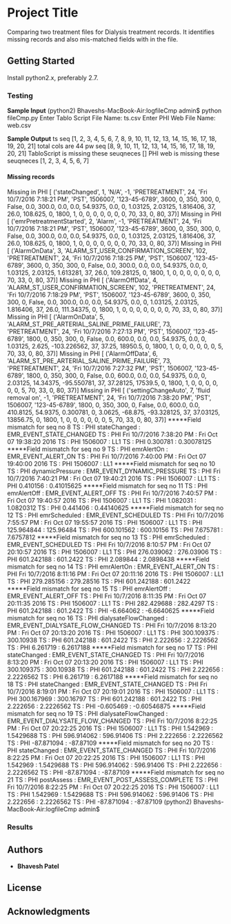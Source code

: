# Project Title

Comparing two treatment files for Dialysis treatment records.  It identifies
missing records and also mis-matched fields with in the file.

## Getting Started

Install python2.x, preferably 2.7.

### Testing
**Sample Input**
(python2) Bhaveshs-MacBook-Air:logfileCmp admin$ python fileCmp.py
Enter Tablo Script File Name: ts.csv
Enter PHI Web File Name: web.csv

**Sample Output**
ts seq [1, 2, 3, 4, 5, 6, 7, 8, 9, 10, 11, 12, 13, 14, 15, 16, 17, 18, 19, 20, 21]
total cols are  44
pw seq [8, 9, 10, 11, 12, 13, 14, 15, 16, 17, 18, 19, 20, 21]
TabloScript is missing these seuqneces  []
PHI web is missing these seuqneces  [1, 2, 3, 4, 5, 6, 7]
####  Missing records ####
Missing in PHI [ ('stateChanged', 1, 'N/A', -1, 'PRETREATMENT', 24, 'Fri 10/7/2016 7:18:21 PM', 'PST', 1506007, '123-45-6789', 3600, 0, 350, 300, 0, False, 0.0, 300.0, 0.0, 0.0, 54.9375, 0.0, 0, 1.03125, 2.03125, 1.816406, 37, 26.0, 108.625, 0, 1800, 1, 0, 0, 0, 0, 0, 0, 0, 70, 33, 0, 80, 37)]
Missing in PHI [ ('emrPretreatmentStarted', 2, 'Alarm', -1, 'PRETREATMENT', 24, 'Fri 10/7/2016 7:18:21 PM', 'PST', 1506007, '123-45-6789', 3600, 0, 350, 300, 0, False, 0.0, 300.0, 0.0, 0.0, 54.9375, 0.0, 0, 1.03125, 2.03125, 1.816406, 37, 26.0, 108.625, 0, 1800, 1, 0, 0, 0, 0, 0, 0, 0, 70, 33, 0, 80, 37)]
Missing in PHI [ ('AlarmOnData', 3, 'ALARM_ST_USER_CONFIRMATION_SCREEN', 102, 'PRETREATMENT', 24, 'Fri 10/7/2016 7:18:25 PM', 'PST', 1506007, '123-45-6789', 3600, 0, 350, 300, 0, False, 0.0, 300.0, 0.0, 0.0, 54.9375, 0.0, 0, 1.03125, 2.03125, 1.613281, 37, 26.0, 109.28125, 0, 1800, 1, 0, 0, 0, 0, 0, 0, 0, 70, 33, 0, 80, 37)]
Missing in PHI [ ('AlarmOffData', 4, 'ALARM_ST_USER_CONFIRMATION_SCREEN', 102, 'PRETREATMENT', 24, 'Fri 10/7/2016 7:18:29 PM', 'PST', 1506007, '123-45-6789', 3600, 0, 350, 300, 0, False, 0.0, 300.0, 0.0, 0.0, 54.9375, 0.0, 0, 1.03125, 2.03125, 1.816406, 37, 26.0, 111.34375, 0, 1800, 1, 0, 0, 0, 0, 0, 0, 0, 70, 33, 0, 80, 37)]
Missing in PHI [ ('AlarmOnData', 5, 'ALARM_ST_PRE_ARTERIAL_SALINE_PRIME_FAILURE', 73, 'PRETREATMENT', 24, 'Fri 10/7/2016 7:27:13 PM', 'PST', 1506007, '123-45-6789', 1800, 0, 350, 300, 0, False, 0.0, 600.0, 0.0, 0.0, 54.9375, 0.0, 0, 1.03125, 2.625, -103.226562, 37, 37.25, 18950.5, 0, 1800, 1, 0, 0, 0, 0, 0, 0, 5, 70, 33, 0, 80, 37)]
Missing in PHI [ ('AlarmOffData', 6, 'ALARM_ST_PRE_ARTERIAL_SALINE_PRIME_FAILURE', 73, 'PRETREATMENT', 24, 'Fri 10/7/2016 7:27:32 PM', 'PST', 1506007, '123-45-6789', 1800, 0, 350, 300, 0, False, 0.0, 600.0, 0.0, 0.0, 54.9375, 0.0, 0, 2.03125, 14.34375, -95.550781, 37, 37.28125, 17539.5, 0, 1800, 1, 0, 0, 0, 0, 0, 0, 5, 70, 33, 0, 80, 37)]
Missing in PHI [ ('settingChangeAuto', 7, 'fluid removal on', -1, 'PRETREATMENT', 24, 'Fri 10/7/2016 7:38:20 PM', 'PST', 1506007, '123-45-6789', 1800, 0, 350, 300, 0, False, 0.0, 600.0, 0.0, 410.8125, 54.9375, 0.300781, 0, 3.0625, -68.875, -93.328125, 37, 37.03125, 13856.75, 0, 1800, 1, 0, 0, 0, 0, 0, 0, 5, 70, 33, 0, 80, 37)]
*****Field mismatch for seq no  8
TS : PHI  stateChanged  :  EMR_EVENT_STATE_CHANGED
TS : PHI  Fri 10/7/2016 7:38:20 PM  :  Fri Oct 07 19:38:20 2016
TS : PHI  1506007  :  LL1
TS : PHI  0.300781  :  0.30078125
*****Field mismatch for seq no  9
TS : PHI  emrAlertOn  :  EMR_EVENT_ALERT_ON
TS : PHI  Fri 10/7/2016 7:40:00 PM  :  Fri Oct 07 19:40:00 2016
TS : PHI  1506007  :  LL1
*****Field mismatch for seq no  10
TS : PHI  dynamicPressure  :  EMR_EVENT_DYNAMIC_PRESSURE
TS : PHI  Fri 10/7/2016 7:40:21 PM  :  Fri Oct 07 19:40:21 2016
TS : PHI  1506007  :  LL1
TS : PHI  0.410156  :  0.41015625
*****Field mismatch for seq no  11
TS : PHI  emrAlertOff  :  EMR_EVENT_ALERT_OFF
TS : PHI  Fri 10/7/2016 7:40:57 PM  :  Fri Oct 07 19:40:57 2016
TS : PHI  1506007  :  LL1
TS : PHI  1.082031  :  1.0820312
TS : PHI  0.441406  :  0.44140625
*****Field mismatch for seq no  12
TS : PHI  emrScheduled  :  EMR_EVENT_SCHEDULED
TS : PHI  Fri 10/7/2016 7:55:57 PM  :  Fri Oct 07 19:55:57 2016
TS : PHI  1506007  :  LL1
TS : PHI  125.964844  :  125.96484
TS : PHI  600.101562  :  600.10156
TS : PHI  7.675781  :  7.6757812
*****Field mismatch for seq no  13
TS : PHI  emrScheduled  :  EMR_EVENT_SCHEDULED
TS : PHI  Fri 10/7/2016 8:10:57 PM  :  Fri Oct 07 20:10:57 2016
TS : PHI  1506007  :  LL1
TS : PHI  276.039062  :  276.03906
TS : PHI  601.242188  :  601.2422
TS : PHI  2.089844  :  2.0898438
*****Field mismatch for seq no  14
TS : PHI  emrAlertOn  :  EMR_EVENT_ALERT_ON
TS : PHI  Fri 10/7/2016 8:11:16 PM  :  Fri Oct 07 20:11:16 2016
TS : PHI  1506007  :  LL1
TS : PHI  279.285156  :  279.28516
TS : PHI  601.242188  :  601.2422
*****Field mismatch for seq no  15
TS : PHI  emrAlertOff  :  EMR_EVENT_ALERT_OFF
TS : PHI  Fri 10/7/2016 8:11:35 PM  :  Fri Oct 07 20:11:35 2016
TS : PHI  1506007  :  LL1
TS : PHI  282.429688  :  282.4297
TS : PHI  601.242188  :  601.2422
TS : PHI  -6.664062  :  -6.6640625
*****Field mismatch for seq no  16
TS : PHI  dialysateFlowChanged  :  EMR_EVENT_DIALYSATE_FLOW_CHANGED
TS : PHI  Fri 10/7/2016 8:13:20 PM  :  Fri Oct 07 20:13:20 2016
TS : PHI  1506007  :  LL1
TS : PHI  300.109375  :  300.10938
TS : PHI  601.242188  :  601.2422
TS : PHI  2.222656  :  2.2226562
TS : PHI  6.261719  :  6.2617188
*****Field mismatch for seq no  17
TS : PHI  stateChanged  :  EMR_EVENT_STATE_CHANGED
TS : PHI  Fri 10/7/2016 8:13:20 PM  :  Fri Oct 07 20:13:20 2016
TS : PHI  1506007  :  LL1
TS : PHI  300.109375  :  300.10938
TS : PHI  601.242188  :  601.2422
TS : PHI  2.222656  :  2.2226562
TS : PHI  6.261719  :  6.2617188
*****Field mismatch for seq no  18
TS : PHI  stateChanged  :  EMR_EVENT_STATE_CHANGED
TS : PHI  Fri 10/7/2016 8:19:01 PM  :  Fri Oct 07 20:19:01 2016
TS : PHI  1506007  :  LL1
TS : PHI  300.167969  :  300.16797
TS : PHI  601.242188  :  601.2422
TS : PHI  2.222656  :  2.2226562
TS : PHI  -0.605469  :  -0.60546875
*****Field mismatch for seq no  19
TS : PHI  dialysateFlowChanged  :  EMR_EVENT_DIALYSATE_FLOW_CHANGED
TS : PHI  Fri 10/7/2016 8:22:25 PM  :  Fri Oct 07 20:22:25 2016
TS : PHI  1506007  :  LL1
TS : PHI  1.542969  :  1.5429688
TS : PHI  596.914062  :  596.91406
TS : PHI  2.222656  :  2.2226562
TS : PHI  -87.871094  :  -87.87109
*****Field mismatch for seq no  20
TS : PHI  stateChanged  :  EMR_EVENT_STATE_CHANGED
TS : PHI  Fri 10/7/2016 8:22:25 PM  :  Fri Oct 07 20:22:25 2016
TS : PHI  1506007  :  LL1
TS : PHI  1.542969  :  1.5429688
TS : PHI  596.914062  :  596.91406
TS : PHI  2.222656  :  2.2226562
TS : PHI  -87.871094  :  -87.87109
*****Field mismatch for seq no  21
TS : PHI  postAssess  :  EMR_EVENT_POST_ASSESS_COMPLETE
TS : PHI  Fri 10/7/2016 8:22:25 PM  :  Fri Oct 07 20:22:25 2016
TS : PHI  1506007  :  LL1
TS : PHI  1.542969  :  1.5429688
TS : PHI  596.914062  :  596.91406
TS : PHI  2.222656  :  2.2226562
TS : PHI  -87.871094  :  -87.87109
(python2) Bhaveshs-MacBook-Air:logfileCmp admin$

### Results


## Authors

* **Bhavesh Patel**

## License

## Acknowledgments
